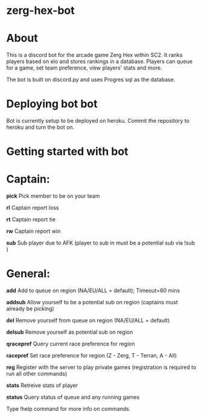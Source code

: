 # zerg-hex-bot


# About

This is a discord bot for the arcade game Zerg Hex within SC2. It ranks players based on elo and stores rankings in a database. Players can queue for a game, set team preference, view players' stats and more.

The bot is built on discord.py and uses Progres sql as the database.


# Deploying bot bot

Bot is currently setup to be deployed on heroku. Commit the repository to heroku and turn the bot on.


# Getting started with bot

# Captain:

  

  **pick**        Pick member to be on your team

  

  **rl**          Captain report loss

  

  **rt**          Captain report tie

  

  **rw**          Captain report win

  

  **sub**         Sub player due to AFK (player to sub in must be a potential sub via !sub <region>)

# General:

  

  **add**         Add to queue on region (NA/EU/ALL = default); Timeout=60 mins

  

  **addsub**      Allow yourself to be a potential sub on region (captains must already be picking)

  

  **del**         Remove yourself from queue on region (NA/EU/ALL = default)

  

  **delsub**      Remove yourself as potential sub on region

  

  **qracepref**   Query current race preference for region

  

  **racepref**    Set race preference for region (Z - Zerg, T - Terran, A - All)

  

  **reg**         Register with the server to play private games (registration is required to run all other commands)

  

  **stats**       Retreive stats of player

  

  **status**      Query status of queue and any running games


Type !help command for more info on commands.